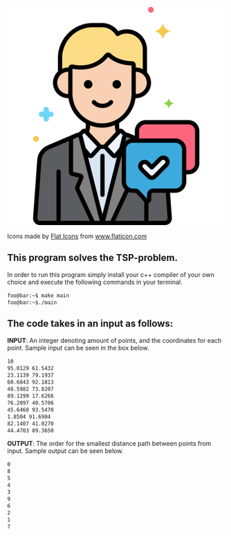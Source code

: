 ![alt text](salesman.png "Title")

<div>Icons made by <a href="https://www.flaticon.com/authors/flat-icons" title="Flat Icons">Flat Icons</a> from <a href="https://www.flaticon.com/" title="Flaticon">www.flaticon.com</a></div>

This program solves the TSP-problem.
---

In order to run this program simply install your c++ compiler of your own choice and
execute the following commands in your terminal.
```console
foo@bar:~$ make main
foo@bar:~$./main
```

The code takes in an input as follows:
---

**INPUT**: An integer denoting amount of points, and the coordinates for each point.
Sample input can be seen in the box below.
```console
10
95.0129 61.5432
23.1139 79.1937
60.6843 92.1813
48.5982 73.8207
89.1299 17.6266
76.2097 40.5706
45.6468 93.5470
1.8504 91.6904
82.1407 41.0270
44.4703 89.3650
```
**OUTPUT**: 
The order for the smallest distance path between points from input. Sample output can be seen below.
```console
0
8
5
4
3
9
6
2
1
7
```